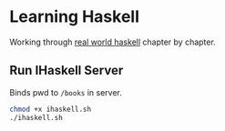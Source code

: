 # Learning Haskell

Working through [real world haskell](http://book.realworldhaskell.org/) chapter by chapter.

## Run IHaskell Server

Binds pwd to `/books` in server. 

```bash
chmod +x ihaskell.sh
./ihaskell.sh
```
